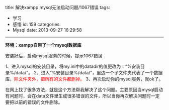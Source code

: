 title: 解决xampp mysql无法启动问题/1067错误
tags:
  - 学习
  - 感悟
id: 159
categories:
  - Mysql
date: 2013-09-27 16:29:58
---

**环境：xampp自带了一个mysql数据库**
<div style="font-size: 14px;">

安装好后，启动mysql服务的时候，提示1067错误

1、进入mysql的安装目录，将my.ini中的datadir的值更改为：”%安装目录%/data/”。
2、进入”%安装目录%/data/”，里边一个子文件夹代表了一个数据库，<span style="color: #ff0000;">除文件夹外，把所有的文件都删掉。</span>
3、再次启动你的mysql服务，就ok了。

在网上找了很多方法，就是这个方法帮我解决了这个问题。主要原因当mysql启动有问题时，会在data文件里生成很多错误的文件，所以当你再次解决问题时一定要把以前的错误的文件删除。
</div>
